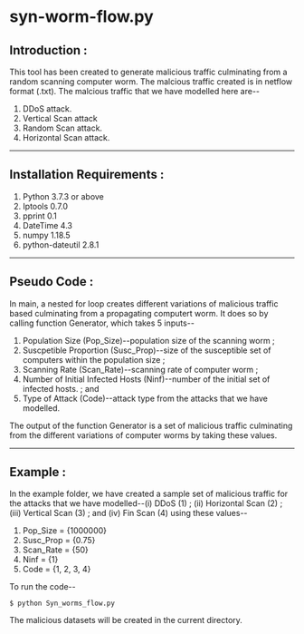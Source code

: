 # syn-worm-flow.py

## Introduction :
 
This tool has been created to generate malicious traffic culminating from a random scanning computer 
worm. The malcious traffic created is in netflow format (.txt). The malcious traffic that we 
have modelled here are--

1. DDoS attack.
2. Vertical Scan attack
3. Random Scan attack.
4. Horizontal Scan attack.

---
## Installation Requirements :

1. Python 3.7.3 or above
2. Iptools 0.7.0
3. pprint 0.1
4. DateTime 4.3
5. numpy 1.18.5
6. python-dateutil 2.8.1

---

## Pseudo Code : 

In main, a nested for loop creates different variations of malicious traffic based culminating from a 
propagating computert worm. It does so by calling function Generator, which takes 5 inputs--

1. Population Size (Pop_Size)--population size of the scanning worm ;
2. Suscpetible Proportion (Susc_Prop)--size of the susceptible set of computers within the population size ; 
3. Scanning Rate (Scan_Rate)--scanning rate of computer worm ;
4. Number of Initial Infected Hosts (Ninf)--number of the initial set of infected hosts. ; and
5. Type of Attack (Code)--attack type from the attacks that we have modelled.

The output of the function Generator is a set of malicious traffic culminating from the different variations of 
computer worms by taking these values.  

---

## Example :
	
In the example folder, we have created a sample set of malicious traffic for the attacks that we have 
modelled--(i) DDoS (1) ; (ii) Horizontal Scan (2) ; (iii) Vertical Scan (3) ; and (iv) Fin Scan (4) using 
these values--

1. Pop_Size    = {1000000}
2. Susc_Prop   = {0.75}
3. Scan_Rate   = {50}
4. Ninf        = {1}
5. Code        = {1, 2, 3, 4}

To run the code--

	$ python Syn_worms_flow.py

The malicious datasets will be created in the current directory.